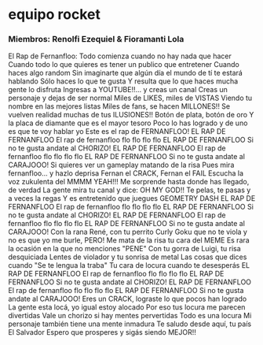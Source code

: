 # equipo rocket
### Miembros: Renolfi Ezequiel & Fioramanti Lola

El Rap de Fernanfloo:
Todo comienza cuando no hay nada que hacer
Cuando todo lo que quieres es tener un publico que entretener
Cuando haces algo random
Sin imaginarte que algún día el mundo de tí te estará hablando
Sólo haces lo que te gusta
Y resulta que lo que haces mucha gente lo disfruta
Ingresas a YOUTUBE!!... y creas un canal
Creas un personaje y dejas de ser normal
Miles de LIKES, miles de VISTAS
Viendo tu nombre en las mejores listas
Miles de fans, se hacen MILLONES!!
Se vuelven realidad muchas de tus ILUSIONES!!
Botón de plata, botón de oro
Y la placa de diamante que es el mayor tesoro
Poco lo has logrado y de uno es que te voy hablar yo
Este es el rap de FERNANFLOO!
EL RAP DE FERNANFLOO
El rap de fernanfloo flo flo flo flo
EL RAP DE FERNANFLOO
Si no te gusta andate al CHORIZO!
EL RAP DE FERNANFLOO
El rap de fernanfloo flo flo flo flo
EL RAP DE FERNANFLOO
Si no te gusta andate al CARAJOOO!
Si quieres ver un gameplay matando de la risa
Pues mira fernanfloo... y hazlo deprisa
Fernan el CRACK, Fernan el FAIL
Escucha la voz zukulenta del MMMM YEAH!!!
Me sorprende hasta donde has llegado, de verdad
La gente mira tu canal y dice: OH MY GOD!!
Te pelas, te pasas y a veces la regas
Y es entretenido que juegues GEOMETRY DASH
EL RAP DE FERNANFLOO
El rap de fernanfloo flo flo flo flo
EL RAP DE FERNANFLOO
Si no te gusta andate al CHORIZO!
EL RAP DE FERNANFLOO
El rap de fernanfloo flo flo flo flo
EL RAP DE FERNANFLOO
Si no te gusta andate al CARAJOOO!
Con la rana René, con tu perrito Curly
Goku que no te viola y no es que yo me burle, PERO!
Me mata de la risa tu cara del MEME
Es rara la ocasión en la que no menciones "PENE"
Con tu gorra de Luigi, tu risa desquiciada
Lentes de violador y tu sonrisa de metal
Las cosas que dices cuando "Se te lengua la traba"
Tu cara de locura cuando te desesperás
EL RAP DE FERNANFLOO
El rap de fernanfloo flo flo flo flo
EL RAP DE FERNANFLOO
Si no te gusta andate al CHORIZO!
EL RAP DE FERNANFLOO
El rap de fernanfloo flo flo flo flo
EL RAP DE FERNANFLOO
Si no te gusta andate al CARAJOOO!
Eres un CRACK, lograste lo que pocos han logrado
La gente esta locá, yo igual estoy alocado
Por eso tus locura me parecen divertidas
Vale un chorizo si hay mentes pervertidas
Todo es una locura
Mi personaje también tiene una mente inmadura
Te saludo desde aquí, tu país El Salvador
Espero que prosperes y sigás siendo MEJOR!!
